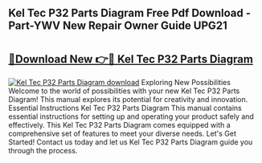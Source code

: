 ## Kel Tec P32 Parts Diagram Free Pdf Download - Part-YWV New Repair Owner Guide UPG21

# <h2><a href="http://dfig1d.blite.top/?on=Kel+Tec+P32+Parts+Diagram">🔗Download New 👉🔴 Kel Tec P32 Parts Diagram</a></h2>

[![Kel Tec P32 Parts Diagram download](https://i.imgur.com/lujVjoI.png)](http://dfig1d.blite.top/?on=Kel+Tec+P32+Parts+Diagram)
Exploring New Possibilities Welcome to the world of possibilities with your new Kel Tec P32 Parts Diagram! This manual explores its potential for creativity and innovation. Essential Instructions Kel Tec P32 Parts Diagram This manual contains essential instructions for setting up and operating your product safely and effectively. This Kel Tec P32 Parts Diagram comes equipped with a comprehensive set of features to meet your diverse needs. Let's Get Started! Contact us today and let us Kel Tec P32 Parts Diagram guide you through the process.
